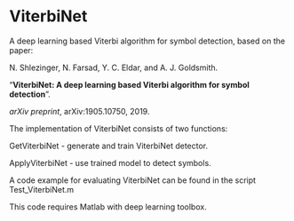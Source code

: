 # ViterbiNet
A deep learning based Viterbi algorithm for symbol detection, based on the paper:

N. Shlezinger, N. Farsad, Y. C. Eldar, and A. J. Goldsmith. 

“**ViterbiNet: A deep learning based Viterbi algorithm for symbol detection**”. 

*arXiv preprint*, arXiv:1905.10750, 2019.


The implementation of ViterbiNet consists of two functions:

  GetViterbiNet - generate and train ViterbiNet detector.
  
  ApplyViterbiNet - use trained model to detect symbols.
  
A code example for evaluating ViterbiNet can be found in the script Test_ViterbiNet.m

This code requires Matlab with deep learning toolbox.

